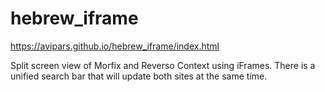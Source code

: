 # hebrew_iframe


https://avipars.github.io/hebrew_iframe/index.html

Split screen view of Morfix and Reverso Context using iFrames. There is a unified search bar that will update both sites at the same time. 

<script data-name="BMC-Widget" src="https://cdnjs.buymeacoffee.com/1.0.0/widget.prod.min.js" data-id="aviparshan" data-description="Support me on Buy me a coffee!" data-message="Thank you for visiting. You can now buy me a coffee!" data-color="#5F7FFF" data-position="right" data-x_margin="18" data-y_margin="18"></script>
